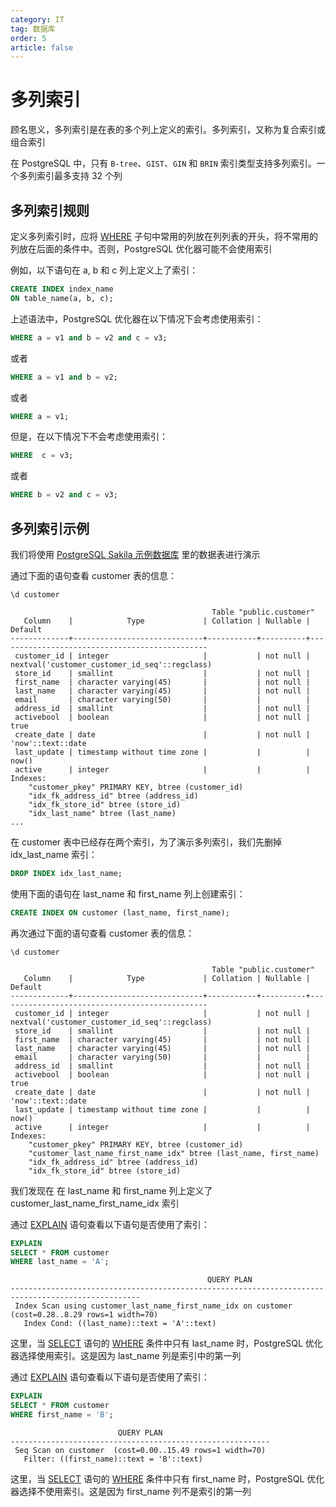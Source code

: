 ```yaml
---
category: IT
tag: 数据库
order: 5
article: false
---
```


# 多列索引

顾名思义，多列索引是在表的多个列上定义的索引。多列索引，又称为复合索引或组合索引

在 PostgreSQL 中，只有 `B-tree`、`GIST`、`GIN` 和 `BRIN` 索引类型支持多列索引。一个多列索引最多支持 32 个列

## 多列索引规则

定义多列索引时，应将 [WHERE](../basic/where.md) 子句中常用的列放在列列表的开头，将不常用的列放在后面的条件中。否则，PostgreSQL 优化器可能不会使用索引

例如，以下语句在 a, b 和 c 列上定义上了索引：

```sql
CREATE INDEX index_name
ON table_name(a, b, c);
```

上述语法中，PostgreSQL 优化器在以下情况下会考虑使用索引：

```sql
WHERE a = v1 and b = v2 and c = v3;
```

或者

```sql
WHERE a = v1 and b = v2;
```

或者

```sql
WHERE a = v1;
```

但是，在以下情况下不会考虑使用索引：

```sql
WHERE  c = v3;
```

或者

```sql
WHERE b = v2 and c = v3;
```

## 多列索引示例

我们将使用 [PostgreSQL Sakila 示例数据库](./start.md#sakila) 里的数据表进行演示

通过下面的语句查看 customer 表的信息：

```postgresql
\d customer
```

```text
                                             Table "public.customer"
   Column    |            Type             | Collation | Nullable |                    Default
-------------+-----------------------------+-----------+----------+-----------------------------------------------
 customer_id | integer                     |           | not null | nextval('customer_customer_id_seq'::regclass)
 store_id    | smallint                    |           | not null |
 first_name  | character varying(45)       |           | not null |
 last_name   | character varying(45)       |           | not null |
 email       | character varying(50)       |           |          |
 address_id  | smallint                    |           | not null |
 activebool  | boolean                     |           | not null | true
 create_date | date                        |           | not null | 'now'::text::date
 last_update | timestamp without time zone |           |          | now()
 active      | integer                     |           |          |
Indexes:
    "customer_pkey" PRIMARY KEY, btree (customer_id)
    "idx_fk_address_id" btree (address_id)
    "idx_fk_store_id" btree (store_id)
    "idx_last_name" btree (last_name)
...
```

在 customer 表中已经存在两个索引，为了演示多列索引，我们先删掉 idx_last_name 索引：

```sql
DROP INDEX idx_last_name;
```

使用下面的语句在 last_name 和 first_name 列上创建索引：

```sql
CREATE INDEX ON customer (last_name, first_name);
```

再次通过下面的语句查看 customer 表的信息：

```postgresql
\d customer
```

```text
                                             Table "public.customer"
   Column    |            Type             | Collation | Nullable |                    Default
-------------+-----------------------------+-----------+----------+-----------------------------------------------
 customer_id | integer                     |           | not null | nextval('customer_customer_id_seq'::regclass)
 store_id    | smallint                    |           | not null |
 first_name  | character varying(45)       |           | not null |
 last_name   | character varying(45)       |           | not null |
 email       | character varying(50)       |           |          |
 address_id  | smallint                    |           | not null |
 activebool  | boolean                     |           | not null | true
 create_date | date                        |           | not null | 'now'::text::date
 last_update | timestamp without time zone |           |          | now()
 active      | integer                     |           |          |
Indexes:
    "customer_pkey" PRIMARY KEY, btree (customer_id)
    "customer_last_name_first_name_idx" btree (last_name, first_name)
    "idx_fk_address_id" btree (address_id)
    "idx_fk_store_id" btree (store_id)
```

我们发现在 在 last_name 和 first_name 列上定义了 customer_last_name_first_name_idx 索引

通过 [EXPLAIN](../administration/explain.md) 语句查看以下语句是否使用了索引：

```sql
EXPLAIN
SELECT * FROM customer
WHERE last_name = 'A';
```

```text
                                            QUERY PLAN
---------------------------------------------------------------------------------------------------
 Index Scan using customer_last_name_first_name_idx on customer  (cost=0.28..8.29 rows=1 width=70)
   Index Cond: ((last_name)::text = 'A'::text)
```

这里，当 [SELECT](../basic/select.md) 语句的 [WHERE](../basic/where.md) 条件中只有 last_name 时，PostgreSQL 优化器选择使用索引。这是因为 last_name 列是索引中的第一列

通过 [EXPLAIN](../administration/explain.md) 语句查看以下语句是否使用了索引：

```sql
EXPLAIN
SELECT * FROM customer
WHERE first_name = 'B';
```

```text
                        QUERY PLAN
----------------------------------------------------------
 Seq Scan on customer  (cost=0.00..15.49 rows=1 width=70)
   Filter: ((first_name)::text = 'B'::text)
```

这里，当 [SELECT](../basic/select.md) 语句的 [WHERE](../basic/where.md) 条件中只有 first_name 时，PostgreSQL 优化器选择不使用索引。这是因为 first_name 列不是索引的第一列